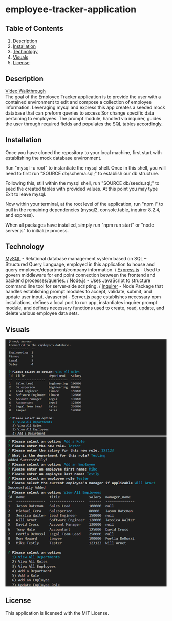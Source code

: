 # employee-tracker-application

## Table of Contents
1. [Description](#description)
2. [Installation](#installation)
3. [Technology](#technology)
4. [Visuals](#visuals)
5. [License](#license)

## Description
[Video Walkthrough](https://drive.google.com/file/d/1SUQinhfsyiIi1YnH0uyLxQHZKmnI9VTL/view)
\
The goal of the Employee Tracker application is to provide the user with a contained environment to edit and compose a collection of employee information. Leveraging mysql and express this app creates a seeded mock database that can preform queries to access Sor change specific data pertaining to employees. The prompt module, handled via inquirer, guides the user through required fields and populates the SQL tables accordingly.

## Installation
Once you have cloned the repository to your local machine, first start with establishing the mock database environment. 

Run "mysql -u root" to instantiate the mysql shell. Once in this shell, you will need to first run "SOURCE db/schema.sql;" to establish our db structure. 

Following this, still within the mysql shell, run "SOURCE db/seeds.sql;" to seed the created tables with provided values. At this point you may type Exit to leave mysql. 

Now within your terminal, at the root level of the application, run "npm i" to pull in the remaining dependencies (mysql2, console.table, inquirer 8.2.4, and express). 

When all packages have installed, simply run "npm run start"  or "node server.js" to initialize process.
## Technology
[MySQL](https://www.mysql.com/) - Relational database management system based on SQL – Structured Query Language, employed in this application to house and query employee/department/company information.
/
[Express.js](https://expressjs.com/) - Used to govern middleware for end point connection between the frontend and backend processes/queries.
/
[Node.js](https://nodejs.org/en/) - Uses JavaScript to structure command line tool for server-side scripting.
/
[Inquirer](https://www.npmjs.com/package/inquirer) - Node Package that handles establishing prompt modules to accept, validate, submit, and update user input. 
Javascript - Server.js page establishes necessary npm installations, defines a local port to run app, instantiates inquirer prompt module, and defines necessary functions used to create, read, update, and delete various employee data sets.
## Visuals
![Viewing Departments and Roles](./images/FirstVisual.png)
![View All Employees](./images/SecondVisual.png)

## License
This application is licensed with the MIT License.